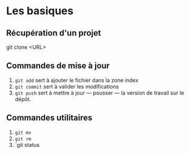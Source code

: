 # Les basiques

## Récupération d'un projet 
git clone \<URL\>

## Commandes de mise à jour
1. `git add` sert à ajouter le fichier dans la zone index
2. `git commit` sert à valider les modifications
3. `git push` sert à mettre à jour &mdash; pousser &mdash; la version de travail sur le dépôt.

## Commandes utilitaires

1. `git mv`
2. `git rm`
3. `git status
